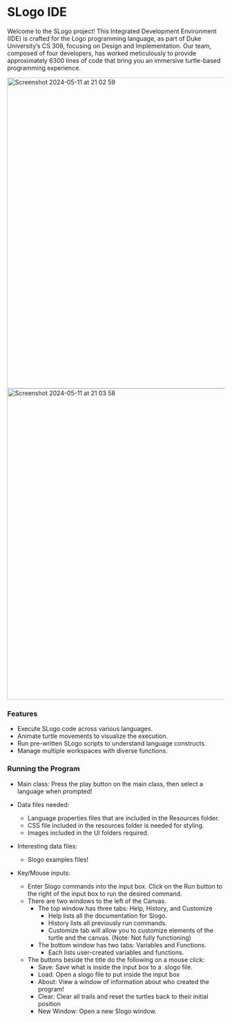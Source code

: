 # SLogo IDE



Welcome to the SLogo project! This Integrated Development Environment (IDE) is crafted for the Logo programming language, as part of Duke University’s CS 308, focusing on Design and Implementation. Our team, composed of four developers, has worked meticulously to provide approximately 6300 lines of code that bring you an immersive turtle-based programming experience.


<img width="720" alt="Screenshot 2024-05-11 at 21 02 59" src="https://github.com/Xushu-Wang/SLogo/assets/84580259/0255db47-5ef9-498f-b9be-080f4f684535">


<div class="center">
<img width="720" alt="Screenshot 2024-05-11 at 21 03 58" src="https://github.com/Xushu-Wang/SLogo/assets/84580259/ae99dcb5-e226-48e5-8158-af733bf8acd1">
</div>





### Features

* Execute SLogo code across various languages.
* Animate turtle movements to visualize the execution.
* Run pre-written SLogo scripts to understand language constructs.
* Manage multiple workspaces with diverse functions.




### Running the Program

* Main class: Press the play button on the main class, then select a language when prompted!

* Data files needed:
   * Language properties files that are included in the Resources folder.
   * CSS file included in the resources folder is needed for styling.
   * Images included in the UI folders required.

* Interesting data files:
   * Slogo examples files!

* Key/Mouse inputs:
   * Enter Slogo commands into the input box. Click on the Run button to the right of the input box
     to run the desired command.
   * There are two windows to the left of the Canvas.
      * The top window has three tabs: Help, History, and Customize
         * Help lists all the documentation for Slogo.
         * History lists all previously run commands.
         * Customize tab will allow you to customize elements of the turtle and the canvas. (Note: Not fully functioning)
      * The bottom window has two tabs: Variables and Functions.
         * Each lists user-created variables and functions.
   * The buttons beside the title do the following on a mouse click:
      * Save: Save what is inside the input box to a .slogo file.
      * Load: Open a slogo file to put inside the input box
      * About: View a window of information about who created the program!
      * Clear: Clear all trails and reset the turtles back to their initial position
      * New Window: Open a new Slogo window.






